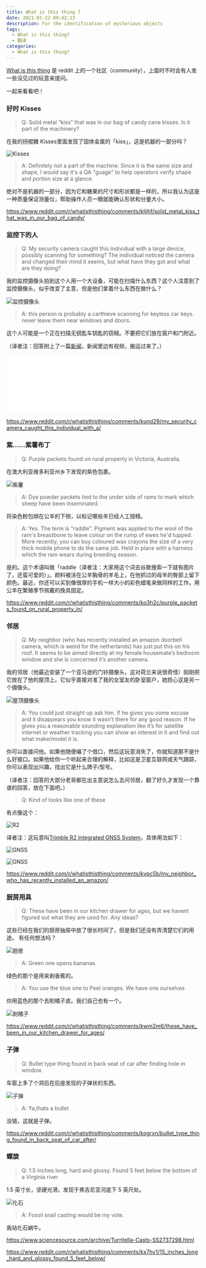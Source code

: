 ```yaml
---
title: What is this thing 7
date: 2021-01-22 09:42:13
description: For the identification of mysterious objects
tags:  
  - What is this thing?
  - 翻译
categories:
  - What is this thing?
---
```


[What is this thing](https://www.reddit.com/r/whatisthisthing/) 是 reddit 上的一个社区（community），上面时不时会有人发一些没见过的玩意来提问。

一起来看看吧！

<!-- more -->

### 好时 Kisses

> Q: Solid metal “kiss” that was in our bag of candy cane kisses. Is it part of the machinery?

在我的拐棍糖 Kisses里面发现了固体金属的「kiss」，这是机器的一部分吗？

![Kisses](https://cdn.jsdelivr.net/gh/AemonCao/AemonCao.github.io@source/source/_posts/whatisthisthing-7/Kisses.jpg)

> A: Definitely not a part of the machine. Since it is the same size and shape, I would say it's a QA "guage" to help operators verify shape and portion size at a glance.

绝对不是机器的一部分，因为它和糖果的尺寸和形状都是一样的，所以我认为这是一种质量保证测量仪，帮助操作人员一眼就能确认形状和分量大小。

<https://www.reddit.com/r/whatisthisthing/comments/kljjhf/solid_metal_kiss_that_was_in_our_bag_of_candy/>

### 监控下的人

> Q: My security camera caught this individual with a large device, possibly scanning for something? The individual noticed the camera and changed their mind it seems, but what have they got and what are they doing?

我的监控摄像头拍到这个人用一个大设备，可能在扫描什么东西？这个人注意到了监控摄像头，似乎改变了主意，但是他们拿着什么东西在做什么？

![监控摄像头](https://cdn.jsdelivr.net/gh/AemonCao/AemonCao.github.io@source/source/_posts/whatisthisthing-7/监控摄像头.jpg)

> A: this person is probably a carthieve scanning for keyless car keys. never leave them near windows and doors.

这个人可能是一个正在扫描无钥匙车钥匙的窃贼。不要把它们放在窗户和门附近。

（译者注：回答附上了一篇[新闻](https://www.carlock.co/blog/en/2019/01/04/keyless-car-theft-how-thieves-are-using-hacking-to-steal-your-car/)，新闻里边有视频，搬运过来了。）

<iframe src="//player.bilibili.com/player.html?aid=288783688&bvid=BV1ef4y1k7LD&cid=285693389&page=1" scrolling="no" border="0" frameborder="no" framespacing="0" allowfullscreen="true"> </iframe>

<https://www.reddit.com/r/whatisthisthing/comments/kund29/my_security_camera_caught_this_individual_with_a/>

### 紫……紫薯布丁

> Q: Purple packets found on rural property in Victoria, Australia.

在澳大利亚维多利亚州乡下发现的紫色包裹。

![紫薯](https://cdn.jsdelivr.net/gh/AemonCao/AemonCao.github.io@source/source/_posts/whatisthisthing-7/紫薯.jpeg)

> A: Dye powder packets tied to the under side of rams to mark which sheep have been inseminated.

将染色粉包绑在公羊的下侧，以标记哪些羊已经人工授精。

> A: Yes. The term is "raddle". Pigment was applied to the wool of the ram's breastbone to leave colour on the rump of ewes he'd tupped. More recently, you can buy coloured wax crayons the size of a very thick mobile phone to do the same job. Held in place with a harness which the ram wears during breeding season.

是的。这个术语叫做「raddle（译者注：大家用这个词去谷歌搜索一下就有图片了，还蛮可爱的）」。颜料被涂在公羊胸骨的羊毛上，在他抓过的母羊的臀部上留下颜色。最近，你还可以买到像很厚的手机一样大小的彩色蜡笔来做同样的工作。用公羊在繁殖季节佩戴的挽具固定。

<https://www.reddit.com/r/whatisthisthing/comments/ko3h2c/purple_packets_found_on_rural_property_in/>

### 邻居

> Q: My neighbor (who has recently installed an amazon doorbell camera, which is weird for the netherlands) has just put this on his roof. It seems to be aimed directly at my female housemate’s bedroom window and she is concerned it’s another camera.

我的邻居（他最近安装了一个亚马逊的门铃摄像头，这对荷兰来说很奇怪）刚刚把它放在了他的屋顶上。它似乎直接对准了我的女室友的卧室窗户，她担心这是另一个摄像头。

![屋顶摄像头](https://cdn.jsdelivr.net/gh/AemonCao/AemonCao.github.io@source/source/_posts/whatisthisthing-7/屋顶摄像头.jpg)

> A: You could just straight up ask him. If he gives you some excuse and it disappears you know it wasn’t there for any good reason. If he gives you a reasonable sounding explanation like it’s for satellite internet or weather tracking you can show an interest in it and find out what make/model it is.

你可以直接问他。如果他随便编了个借口，然后这玩意消失了，你就知道那不是什么好接口。如果他给你一个听起来合理的解释，比如这是卫星互联网或天气跟踪，你可以表现出兴趣，找出它是什么牌子/型号。

（译者注：回答的大部分老哥都在出主意说怎么去问邻居，翻了好久才发现一个靠谱的回答，放在下面吧。）

> Q: Kind of looks like one of these

有点像这个：

![R2](https://cdn.jsdelivr.net/gh/AemonCao/AemonCao.github.io@source/source/_posts/whatisthisthing-7/R2.jpg)

译者注：这玩意叫[Trimble R2 Integrated GNSS System](https://geospatial.trimble.com/products-and-solutions/trimble-r2)，具体用法如下：

![GNSS](https://cdn.jsdelivr.net/gh/AemonCao/AemonCao.github.io@source/source/_posts/whatisthisthing-7/GNSS1.jpg)

![GNSS](https://cdn.jsdelivr.net/gh/AemonCao/AemonCao.github.io@source/source/_posts/whatisthisthing-7/GNSS2.jpg)

<https://www.reddit.com/r/whatisthisthing/comments/kvpc5b/my_neighbor_who_has_recently_installed_an_amazon/>

### 厨房用具

> Q: These have been in our kitchen drawer for ages, but we havent figured out what they are used for. Any ideas?

这些已经在我们的厨房抽屉中放了很长时间了，但是我们还没有弄清楚它们的用途。 有任何想法吗？

![厨房](https://cdn.jsdelivr.net/gh/AemonCao/AemonCao.github.io@source/source/_posts/whatisthisthing-7/厨房.jpg)

> A: Green one opens bananas.

绿色的那个是用来剥香蕉的。

> A: You use the blue one to Peel oranges. We have one ourselves

你用蓝色的那个去削橘子皮。我们自己也有一个。

![剥橘子](https://cdn.jsdelivr.net/gh/AemonCao/AemonCao.github.io@source/source/_posts/whatisthisthing-7/剥橘子.jpg)

<https://www.reddit.com/r/whatisthisthing/comments/kwm2m6/these_have_been_in_our_kitchen_drawer_for_ages/>

### 子弹

> Q: Bullet type thing found in back seat of car after finding hole in window.

车窗上多了个洞后在后座发现的子弹状的东西。

![子弹](https://cdn.jsdelivr.net/gh/AemonCao/AemonCao.github.io@source/source/_posts/whatisthisthing-7/子弹.jpg)

> A: Ya,thats a bullet

没错，这就是子弹。

<https://www.reddit.com/r/whatisthisthing/comments/kogrxn/bullet_type_thing_found_in_back_seat_of_car_after/>

### 螺旋

> Q: 1.5 inches long, hard and glossy. Found 5 feet below the bottom of a Virginia river

1.5 英寸长，坚硬光滑。发现于弗吉尼亚河底下 5 英尺处。

![化石](https://cdn.jsdelivr.net/gh/AemonCao/AemonCao.github.io@source/source/_posts/whatisthisthing-7/化石.jpg)

> A: Fossil snail casting would be my vote.

我站化石蜗牛。

<https://www.sciencesource.com/archive/Turritella-Casts-SS2737298.html>

<https://www.reddit.com/r/whatisthisthing/comments/kx7hv1/15_inches_long_hard_and_glossy_found_5_feet_below/>
